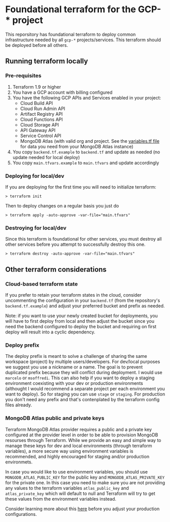# Foundational terraform for the GCP-\* project

This reporsitory has foundational terraform to deploy common infrastructure needed by all `gcp-*` projects/services. This terraform should be deployed before all others.

## Running terraform locally

### Pre-requisites

1. Terraform 1.9 or higher
2. You have a GCP account with billing configured
3. You have the following GCP APIs and Services enabled in your project:
    - Cloud Build API
    - Cloud Run Admin API
    - Artifact Registry API
    - Cloud Functions API
    - Cloud Storage API
    - API Gateway API
    - Service Control API
    - MongoDB Atlas (with valid org and project. See the [variables.tf file](variables.tf) for data you need from your MongoDB Atlas instance)
4. You copy `backend.tf.example` to `backend.tf` and update as needed (no update needed for local deploy)
5. You copy `main.tfvars.example` to `main.tfvars` and update accordingly

### Deploying for local/dev

If you are deploying for the first time you will need to initialize terraform:

```
> terraform init
```

Then to deploy changes on a regular basis you just do

```
> terraform apply -auto-approve -var-file="main.tfvars"
```

### Destroying for local/dev

Since this terraform is foundational for other services, you must destroy all other services before you attempt to successfully destroy this one.

```
> terraform destroy -auto-approve -var-file="main.tfvars"
```

## Other terraform considerations

### Cloud-based terraform state

If you prefer to retain your terraform states in the cloud, consider uncommenting the configuration in your `backend.tf` (from the repository's `backend.tf.example`) and adjust your preferred bucket and prefix as needed.

Note: if you want to use your newly created bucket for deployments, you will have to first deploy from local and then adjust the bucket since you need the backend configured to deploy the bucket and requiring on first deploy will result into a cyclic dependency.

### Deploy prefix

The deploy prefix is meant to solve a challenge of sharing the same workspace (project) by multiple users/developers. For dev/local purposes we suggest you use a nickname or a name. The goal is to prevent duplicated prefix because they will conflict during deployment. I would use `marcelo` or `msoffredi`. This can also help if you want to deploy a staging environment coexisting with your dev or production environments (althought I would recommend a separate project per each environment you want to deploy). So for staging you can use `stage` or `staging`. For production you don't need any prefix and that's contenplated by the terraform config files already.

### MongoDB Atlas public and private keys

Terraform MongoDB Atlas provider requires a public and a private key configured at the provider level in order to be able to provision MongoDB resourses through Terraform. While we provide an easy and simple way to manage these keys for dev and local environments (through terraform variables), a more secure way using environment variables is recommended, and highly encouraged for staging and/or production environmets.

In case you would like to use environment variables, you should use `MONGODB_ATLAS_PUBLIC_KEY` for the public key and `MONGODB_ATLAS_PRIVATE_KEY` for the private one. In this case you need to make sure you are not providing any values to the terraform variables `atlas_public_key` and `atlas_private_key` which will default to null and Terraform will try to get these values from the environment variables instead.

Consider learning more about this [here](https://registry.terraform.io/providers/mongodb/mongodbatlas/latest/docs) before you adjust your production configurations.
